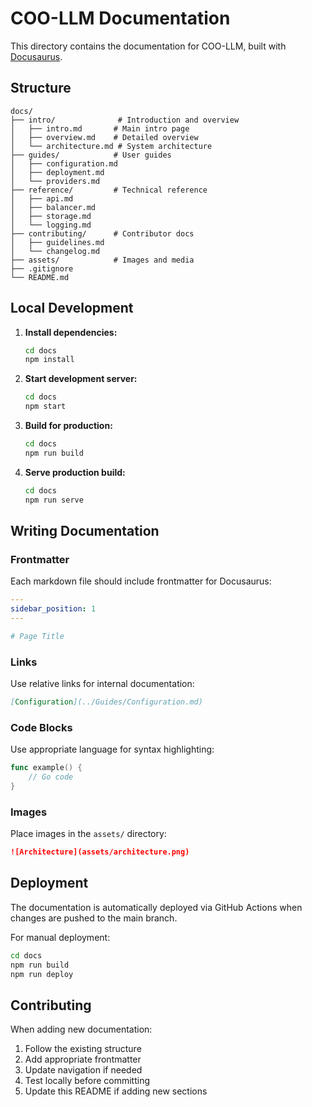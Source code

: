 # COO-LLM Documentation

This directory contains the documentation for COO-LLM, built with [Docusaurus](https://docusaurus.io/).

## Structure

```
docs/
├── intro/              # Introduction and overview
│   ├── intro.md       # Main intro page
│   ├── overview.md    # Detailed overview
│   └── architecture.md # System architecture
├── guides/            # User guides
│   ├── configuration.md
│   ├── deployment.md
│   └── providers.md
├── reference/         # Technical reference
│   ├── api.md
│   ├── balancer.md
│   ├── storage.md
│   └── logging.md
├── contributing/      # Contributor docs
│   ├── guidelines.md
│   └── changelog.md
├── assets/            # Images and media
├── .gitignore
└── README.md
```

## Local Development

1. **Install dependencies:**
   ```bash
   cd docs
   npm install
   ```

2. **Start development server:**
   ```bash
   cd docs
   npm start
   ```

3. **Build for production:**
   ```bash
   cd docs
   npm run build
   ```

4. **Serve production build:**
   ```bash
   cd docs
   npm run serve
   ```

## Writing Documentation

### Frontmatter

Each markdown file should include frontmatter for Docusaurus:

```yaml
---
sidebar_position: 1
---

# Page Title
```

### Links

Use relative links for internal documentation:

```markdown
[Configuration](../Guides/Configuration.md)
```

### Code Blocks

Use appropriate language for syntax highlighting:

```go
func example() {
    // Go code
}
```

### Images

Place images in the `assets/` directory:

```markdown
![Architecture](assets/architecture.png)
```

## Deployment

The documentation is automatically deployed via GitHub Actions when changes are pushed to the main branch.

For manual deployment:

```bash
cd docs
npm run build
npm run deploy
```

## Contributing

When adding new documentation:

1. Follow the existing structure
2. Add appropriate frontmatter
3. Update navigation if needed
4. Test locally before committing
5. Update this README if adding new sections